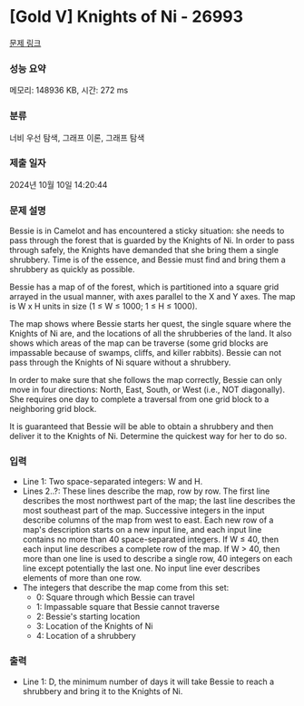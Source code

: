 # [Gold V] Knights of Ni - 26993 

[문제 링크](https://www.acmicpc.net/problem/26993) 

### 성능 요약

메모리: 148936 KB, 시간: 272 ms

### 분류

너비 우선 탐색, 그래프 이론, 그래프 탐색

### 제출 일자

2024년 10월 10일 14:20:44

### 문제 설명

<p>Bessie is in Camelot and has encountered a sticky situation: she needs to pass through the forest that is guarded by the Knights of Ni. In order to pass through safely, the Knights have demanded that she bring them a single shrubbery. Time is of the essence, and Bessie must find and bring them a shrubbery as quickly as possible.</p>

<p>Bessie has a map of of the forest, which is partitioned into a square grid arrayed in the usual manner, with axes parallel to the X and Y axes. The map is W x H units in size (1 ≤ W ≤ 1000; 1 ≤ H ≤ 1000).</p>

<p>The map shows where Bessie starts her quest, the single square where the Knights of Ni are, and the locations of all the shrubberies of the land. It also shows which areas of the map can be traverse (some grid blocks are impassable because of swamps, cliffs, and killer rabbits). Bessie can not pass through the Knights of Ni square without a shrubbery.</p>

<p>In order to make sure that she follows the map correctly, Bessie can only move in four directions: North, East, South, or West (i.e., NOT diagonally). She requires one day to complete a traversal from one grid block to a neighboring grid block.</p>

<p>It is guaranteed that Bessie will be able to obtain a shrubbery and then deliver it to the Knights of Ni. Determine the quickest way for her to do so.</p>

### 입력 

 <ul>
	<li>Line 1: Two space-separated integers: W and H.</li>
	<li>Lines 2..?: These lines describe the map, row by row. The first line describes the most northwest part of the map; the last line describes the most southeast part of the map. Successive integers in the input describe columns of the map from west to east. Each new row of a map's description starts on a new input line, and each input line contains no more than 40 space-separated integers. If W ≤ 40, then each input line describes a complete row of the map. If W > 40, then more than one line is used to describe a single row, 40 integers on each line except potentially the last one. No input line ever describes elements of more than one row.</li>
	<li>The integers that describe the map come from this set:
	<ul>
		<li>0: Square through which Bessie can travel</li>
		<li>1: Impassable square that Bessie cannot traverse</li>
		<li>2: Bessie's starting location</li>
		<li>3: Location of the Knights of Ni</li>
		<li>4: Location of a shrubbery</li>
	</ul>
	</li>
</ul>

### 출력 

 <ul>
	<li>Line 1: D, the minimum number of days it will take Bessie to reach a shrubbery and bring it to the Knights of Ni.</li>
</ul>

